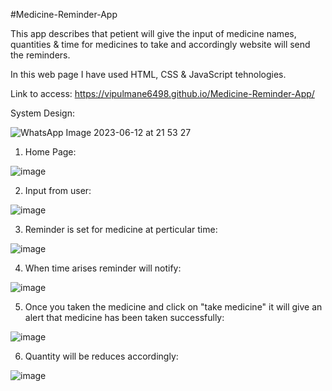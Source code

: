 #Medicine-Reminder-App

This app describes that petient will give the input of medicine names, quantities & time for medicines to take and accordingly website will send the reminders.

In this web page I have used HTML, CSS & JavaScript tehnologies.

Link to access: https://vipulmane6498.github.io/Medicine-Reminder-App/

System Design: 


![WhatsApp Image 2023-06-12 at 21 53 27](https://github.com/vipulmane6498/Medicine-Reminder-App/assets/113690721/59ff5a7e-2104-4b6d-9ad3-8a9eb2f11af2)


1. Home Page:

 ![image](https://github.com/vipulmane6498/Medicine-Reminder-App/assets/113690721/e8a7a1ea-a6fc-408a-b387-b4fbf080f63a)

 
 
 2. Input from user:
 
 ![image](https://github.com/vipulmane6498/Medicine-Reminder-App/assets/113690721/25a68e26-77ee-4171-8dcc-26b69526a6ac)

 
 
 3. Reminder is set for medicine at perticular time:

![image](https://github.com/vipulmane6498/Medicine-Reminder-App/assets/113690721/77041754-553b-4e39-9ece-1acaa0a904c3)



4. When time arises reminder will notify:

![image](https://github.com/vipulmane6498/Medicine-Reminder-App/assets/113690721/f89b07d5-d3d5-405f-b8ae-6a99757315ef)



5. Once you taken the medicine and click on "take medicine" it will give an alert that medicine has been taken successfully:

![image](https://github.com/vipulmane6498/Medicine-Reminder-App/assets/113690721/ed4aa8b6-6197-435e-80a6-64b4d3b04603)




6. Quantity will be reduces accordingly:

![image](https://github.com/vipulmane6498/Medicine-Reminder-App/assets/113690721/de5998cf-2935-4f1a-bb35-3c80e37cf3f6)








